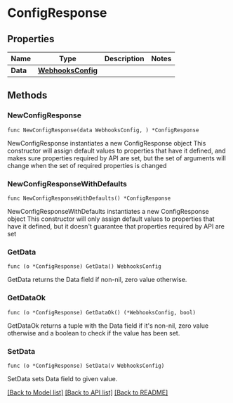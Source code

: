 # ConfigResponse

## Properties

Name | Type | Description | Notes
------------ | ------------- | ------------- | -------------
**Data** | [**WebhooksConfig**](WebhooksConfig.md) |  |

## Methods

### NewConfigResponse

`func NewConfigResponse(data WebhooksConfig, ) *ConfigResponse`

NewConfigResponse instantiates a new ConfigResponse object
This constructor will assign default values to properties that have it defined,
and makes sure properties required by API are set, but the set of arguments
will change when the set of required properties is changed

### NewConfigResponseWithDefaults

`func NewConfigResponseWithDefaults() *ConfigResponse`

NewConfigResponseWithDefaults instantiates a new ConfigResponse object
This constructor will only assign default values to properties that have it defined,
but it doesn't guarantee that properties required by API are set

### GetData

`func (o *ConfigResponse) GetData() WebhooksConfig`

GetData returns the Data field if non-nil, zero value otherwise.

### GetDataOk

`func (o *ConfigResponse) GetDataOk() (*WebhooksConfig, bool)`

GetDataOk returns a tuple with the Data field if it's non-nil, zero value otherwise
and a boolean to check if the value has been set.

### SetData

`func (o *ConfigResponse) SetData(v WebhooksConfig)`

SetData sets Data field to given value.



[[Back to Model list]](../README.md#documentation-for-models) [[Back to API list]](../README.md#documentation-for-api-endpoints) [[Back to README]](../README.md)
